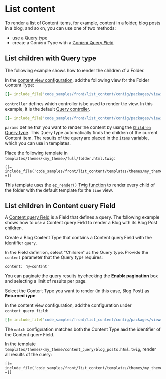# List content

To render a list of Content items, for example, content in a folder, blog posts in a blog, and so on,
you can use one of two methods:

- use a [Query type](#list-children-with-query-type)
- create a Content Type with a [Content Query Field](#list-children-in-content-query-field)

## List children with Query type

The following example shows how to render the children of a Folder.

In the [content view configuration](../templates/template_configuration.md), add the following view for the Folder Content Type:

``` yaml
[[= include_file('code_samples/front/list_content/config/packages/views.yaml', 8, 22) =]]
```

`controller` defines which controller is be used to render the view.
In this example, it is the default [Query controller](../queries_and_controllers/content_queries.md).

``` yaml
[[= include_file('code_samples/front/list_content/config/packages/views.yaml', 11, 12) =]]
```

`params` define that you want to render the content by using the [`Children` Query type](../queries_and_controllers/built-in_query_types.md#children).
This Query type automatically finds the children of the current Content item.
The results of the query are placed in the `items` variable, which you can use in templates.

Place the following template in `templates/themes/<my_theme>/full/folder.html.twig`:

``` html+twig
[[= include_file('code_samples/front/list_content/templates/themes/my_theme/full/folder.html.twig') =]]
```

This template uses the [`ez_render()` Twig function](../twig_function_reference/content_twig_functions.md#ez_render)
to render every child of the folder with the default template for the `line` view.

## List children in Content query Field

A [Content query Field](../../../api/field_types_reference/contentqueryfield.md) is a Field that defines a query.
The following example shows how to use a Content query Field to render a Blog with its Blog Post children.

Create a Blog Content Type that contains a Content query Field with the identifier `query`.

In the Field definition, select "Children" as the Query type. 
Provide the `content` parameter that the Query type requires:

```
content: '@=content'
```

You can paginate the query results by checking the **Enable pagination** box and selecting a limit of results per page.

Select the Content Type you want to render (in this case, Blog Post) as **Returned type**.

In the content view configuration, add the configuration under `content_query_field`:

``` yaml
[[= include_file('code_samples/front/list_content/config/packages/views.yaml', 8, 9) =]][[= include_file('code_samples/front/list_content/config/packages/views.yaml', 22, 28) =]]
```

The `match` configuration matches both the Content Type and the identifier of the Content query Field.

In the template `templates/themes/<my_theme/content_query/blog_posts.html.twig`, render all results of the query:

``` html+twig
[[= include_file('code_samples/front/list_content/templates/themes/my_theme/full/blog_post.html.twig') =]]
```
